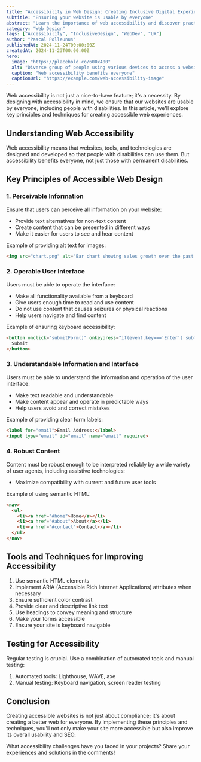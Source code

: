 ```yaml
---
title: "Accessibility in Web Design: Creating Inclusive Digital Experiences"
subtitle: "Ensuring your website is usable by everyone"
abstract: "Learn the importance of web accessibility and discover practical techniques to make your websites more inclusive and usable for all users, including those with disabilities."
category: "Web Design"
tags: ["Accessibility", "InclusiveDesign", "WebDev", "UX"]
author: "Pascal Polleunus"
publishedAt: 2024-11-24T00:00:00Z
createdAt: 2024-11-23T00:00:00Z
hero:
  image: "https://placehold.co/600x400"
  alt: "Diverse group of people using various devices to access a website"
  caption: "Web accessibility benefits everyone"
  captionUrl: "https://example.com/web-accessibility-image"
---
```



Web accessibility is not just a nice-to-have feature; it's a necessity. By designing with accessibility in mind, we ensure that our websites are usable by everyone, including people with disabilities. In this article, we'll explore key principles and techniques for creating accessible web experiences.

## Understanding Web Accessibility

Web accessibility means that websites, tools, and technologies are designed and developed so that people with disabilities can use them. But accessibility benefits everyone, not just those with permanent disabilities.

## Key Principles of Accessible Web Design

### 1. Perceivable Information

Ensure that users can perceive all information on your website:

- Provide text alternatives for non-text content
- Create content that can be presented in different ways
- Make it easier for users to see and hear content

Example of providing alt text for images:

```html
<img src="chart.png" alt="Bar chart showing sales growth over the past five years, with a 20% increase year-over-year">
```

### 2. Operable User Interface

Users must be able to operate the interface:

- Make all functionality available from a keyboard
- Give users enough time to read and use content
- Do not use content that causes seizures or physical reactions
- Help users navigate and find content


Example of ensuring keyboard accessibility:

```html
<button onclick="submitForm()" onkeypress="if(event.key==='Enter') submitForm()">
  Submit
</button>
```

### 3. Understandable Information and Interface

Users must be able to understand the information and operation of the user interface:

- Make text readable and understandable
- Make content appear and operate in predictable ways
- Help users avoid and correct mistakes


Example of providing clear form labels:

```html
<label for="email">Email Address:</label>
<input type="email" id="email" name="email" required>
```

### 4. Robust Content

Content must be robust enough to be interpreted reliably by a wide variety of user agents, including assistive technologies:

- Maximize compatibility with current and future user tools


Example of using semantic HTML:

```html
<nav>
  <ul>
    <li><a href="#home">Home</a></li>
    <li><a href="#about">About</a></li>
    <li><a href="#contact">Contact</a></li>
  </ul>
</nav>
```

## Tools and Techniques for Improving Accessibility

1. Use semantic HTML elements
2. Implement ARIA (Accessible Rich Internet Applications) attributes when necessary
3. Ensure sufficient color contrast
4. Provide clear and descriptive link text
5. Use headings to convey meaning and structure
6. Make your forms accessible
7. Ensure your site is keyboard navigable


## Testing for Accessibility

Regular testing is crucial. Use a combination of automated tools and manual testing:

1. Automated tools: Lighthouse, WAVE, axe
2. Manual testing: Keyboard navigation, screen reader testing


## Conclusion

Creating accessible websites is not just about compliance; it's about creating a better web for everyone. By implementing these principles and techniques, you'll not only make your site more accessible but also improve its overall usability and SEO.

What accessibility challenges have you faced in your projects? Share your experiences and solutions in the comments!
